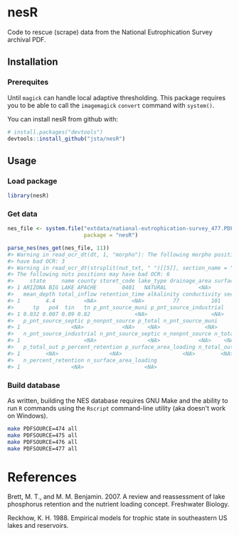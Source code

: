 
<!-- README.md is generated from README.Rmd. Please edit that file -->
nesR
====

Code to rescue (scrape) data from the National Eutrophication Survey archival PDF.

Installation
------------

### Prerequites

Until `magick` can handle local adaptive thresholding. This package requires you to be able to call the `imagemagick` `convert` command with `system()`.

You can install nesR from github with:

``` r
# install.packages("devtools")
devtools::install_github("jsta/nesR")
```

Usage
-----

### Load package

``` r
library(nesR)
```

### Get data

``` r
nes_file <- system.file("extdata/national-eutrophication-survey_477.PDF", 
                        package = "nesR")

parse_nes(nes_get(nes_file, 11))
#> Warning in read_ocr_dt(dt, 1, "morpho"): The following morpho positions may
#> have bad OCR: 3
#> Warning in read_ocr_dt(strsplit(nut_txt, " ")[[5]], section_name = "nuts"):
#> The following nuts positions may have bad OCR: 6
#>     state     name county storet_code lake_type drainage_area surface_area
#> 1 ARIZONA BIG LAKE APACHE        0401   NATURAL          <NA>         <NA>
#>   mean_depth total_inflow retention_time alkalinity conductivity sechhi
#> 1        4.4         <NA>           <NA>         77          101    2.9
#>      tp   po4  tin   tn p_pnt_source_muni p_pnt_source_industrial
#> 1 0.032 0.007 0.09 0.82              <NA>                    <NA>
#>   p_pnt_source_septic p_nonpnt_source p_total n_pnt_source_muni
#> 1                <NA>            <NA>    <NA>              <NA>
#>   n_pnt_source_industrial n_pnt_source_septic n_nonpnt_source n_total
#> 1                    <NA>                <NA>            <NA>    <NA>
#>   p_total_out p_percent_retention p_surface_area_loading n_total_out
#> 1        <NA>                <NA>                   <NA>        <NA>
#>   n_percent_retention n_surface_area_loading
#> 1                <NA>                   <NA>
```

### Build database

As written, building the NES database requires GNU Make and the ability to run `R` commands using the `Rscript` command-line utility (aka doesn't work on Windows).

``` bash
make PDFSOURCE=474 all
make PDFSOURCE=475 all
make PDFSOURCE=476 all
make PDFSOURCE=477 all
```

References
==========

Brett, M. T., and M. M. Benjamin. 2007. A review and reassessment of lake phosphorus retention and the nutrient loading concept. Freshwater Biology.

Reckhow, K. H. 1988. Empirical models for trophic state in southeastern US lakes and reservoirs.
